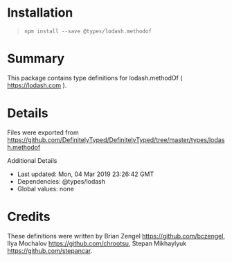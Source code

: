 # Installation
> `npm install --save @types/lodash.methodof`

# Summary
This package contains type definitions for lodash.methodOf ( https://lodash.com ).

# Details
Files were exported from https://github.com/DefinitelyTyped/DefinitelyTyped/tree/master/types/lodash.methodof

Additional Details
 * Last updated: Mon, 04 Mar 2019 23:26:42 GMT
 * Dependencies: @types/lodash
 * Global values: none

# Credits
These definitions were written by Brian Zengel <https://github.com/bczengel>, Ilya Mochalov <https://github.com/chrootsu>, Stepan Mikhaylyuk <https://github.com/stepancar>.

